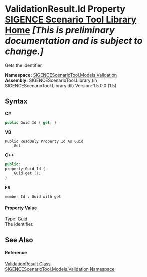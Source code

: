# ValidationResult.Id Property <a href="https://github.com/ObiWanLansi/SIGENCE-Scenario-Tool">SIGENCE Scenario Tool Library Home</a> _**\[This is preliminary documentation and is subject to change.\]**_

Gets the identifier.

**Namespace:**&nbsp;<a href="c1935188-4c62-0b74-35e9-17e598460e6b.md">SIGENCEScenarioTool.Models.Validation</a><br />**Assembly:**&nbsp;SIGENCEScenarioTool.Library (in SIGENCEScenarioTool.Library.dll) Version: 1.5.0.0 (1.5)

## Syntax

**C#**<br />
``` C#
public Guid Id { get; }
```

**VB**<br />
``` VB
Public ReadOnly Property Id As Guid
	Get
```

**C++**<br />
``` C++
public:
property Guid Id {
	Guid get ();
}
```

**F#**<br />
``` F#
member Id : Guid with get

```


#### Property Value
Type: <a href="http://msdn2.microsoft.com/en-us/library/cey1zx63" target="_blank">Guid</a><br />The identifier.

## See Also


#### Reference
<a href="555e5896-ea95-ba52-e7f6-ec5d7adb80e8.md">ValidationResult Class</a><br /><a href="c1935188-4c62-0b74-35e9-17e598460e6b.md">SIGENCEScenarioTool.Models.Validation Namespace</a><br />